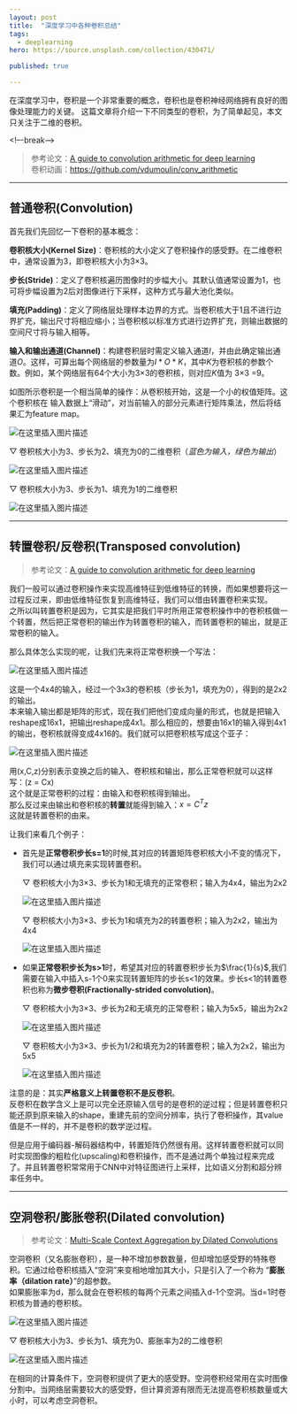 ```yaml
---
layout: post
title:  "深度学习中各种卷积总结"
tags:
  - deeplearning
hero: https://source.unsplash.com/collection/430471/

published: true

---
```


在深度学习中，卷积是一个非常重要的概念，卷积也是卷积神经网络拥有良好的图像处理能力的关键。
这篇文章将介绍一下不同类型的卷积，为了简单起见，本文只关注于二维的卷积。

<!–-break-–>

> 参考论文：[A guide to convolution arithmetic for deep learning](https://arxiv.org/pdf/1603.07285.pdf)   
> 卷积动画：https://github.com/vdumoulin/conv_arithmetic

***************

## 普通卷积(Convolution)

首先我们先回忆一下卷积的基本概念：

**卷积核大小(Kernel Size)**：卷积核的大小定义了卷积操作的感受野。在二维卷积中，通常设置为3，即卷积核大小为3×3。

**步长(Stride)**：定义了卷积核遍历图像时的步幅大小。其默认值通常设置为1，也可将步幅设置为2后对图像进行下采样，这种方式与最大池化类似。

**填充(Padding)**：定义了网络层处理样本边界的方式。当卷积核大于1且不进行边界扩充，输出尺寸将相应缩小；当卷积核以标准方式进行边界扩充，则输出数据的空间尺寸将与输入相等。

**输入和输出通道(Channel)**：构建卷积层时需定义输入通道$I$，并由此确定输出通道$O$。这样，可算出每个网络层的参数量为$I*O*K$，其中$K$为卷积核的参数个数。例如，某个网络层有64个大小为3×3的卷积核，则对应$K$值为 3×3 =9。

如图所示卷积是一个相当简单的操作：从卷积核开始，这是一个小的权值矩阵。这个卷积核在 输入数据上“滑动”，对当前输入的部分元素进行矩阵乘法，然后将结果汇为feature map。

![在这里插入图片描述](https://imgconvert.csdnimg.cn/aHR0cHM6Ly9pY2VjcmVhbWxhYnMuY29tL3dwLWNvbnRlbnQvdXBsb2Fkcy8yMDE4LzA4LzMzLWNvbi5naWY#pic_center)


$\bigtriangledown$ 卷积核大小为3、步长为2、填充为0的二维卷积（_蓝色为输入，绿色为输出_）

![在这里插入图片描述](https://img-blog.csdnimg.cn/20190721001307953.gif#pic_center)

$\bigtriangledown$ 卷积核大小为3、步长为1、填充为1的二维卷积

![在这里插入图片描述](https://imgconvert.csdnimg.cn/aHR0cHM6Ly9waWMzLnpoaW1nLmNvbS92Mi03NzRkY2UxOTI1YWMwNmEwMGEwNTMzZjY0MTJiZTJkZV9iLmdpZg#pic_center)

***************************

## 转置卷积/反卷积(Transposed convolution)

> 参考论文：[A guide to convolution arithmetic for deep learning](https://arxiv.org/pdf/1603.07285.pdf)   

我们一般可以通过卷积操作来实现高维特征到低维特征的转换，而如果想要将这一过程反过来，即由低维特征恢复到高维特征，我们可以借由转置卷积来实现。   
之所以叫转置卷积是因为，它其实是把我们平时所用正常卷积操作中的卷积核做一个转置，然后把正常卷积的输出作为转置卷积的输入，而转置卷积的输出，就是正常卷积的输入。

那么具体怎么实现的呢，让我们先来将正常卷积换一个写法：

![在这里插入图片描述](https://img-blog.csdnimg.cn/20190721132928473.png?x-oss-process=image/watermark,type_ZmFuZ3poZW5naGVpdGk,shadow_10,text_aHR0cHM6Ly9ibG9nLmNzZG4ubmV0L3FxXzQwMjExOTY0,size_16,color_FFFFFF,t_70#pic_center)

这是一个4x4的输入，经过一个3x3的卷积核（步长为1，填充为0），得到的是2x2的输出。   
本来输入输出都是矩阵的形式，现在我们把他们变成向量的形式，也就是把输入reshape成16x1，把输出reshape成4x1。那么相应的，想要由16x1的输入得到4x1的输出，卷积核就得变成4x16的。我们就可以把卷积核写成这个亚子：

![在这里插入图片描述](https://img-blog.csdnimg.cn/20190721134509769.png#pic_center)

用\(x,C,z\)分别表示变换之后的输入、卷积核和输出，那么正常卷积就可以这样写：\(z = Cx\)   
这个就是正常卷积的过程：由输入和卷积核得到输出。   
那么反过来由输出和卷积核的**转置**就能得到输入：$x = C^Tz$   
这就是转置卷积的由来。

让我们来看几个例子：

* 首先是**正常卷积步长s=1**的时候,其对应的转置矩阵卷积核大小不变的情况下，我们可以通过填充来实现转置卷积。

    $\bigtriangledown$ 卷积核大小为3×3、步长为1和无填充的正常卷积；输入为4x4，输出为2x2

    ![在这里插入图片描述](https://img-blog.csdnimg.cn/20190721143051180.gif#pic_center)

    $\bigtriangledown$ 卷积核大小为3×3、步长为1和填充为2的转置卷积；输入为2x2，输出为4x4

    ![在这里插入图片描述](https://img-blog.csdnimg.cn/20190721143014803.gif#pic_center)

* 如果**正常卷积步长为s>1**时，希望其对应的转置卷积步长为$\frac{1}{s}$,我们需要在输入中插入s-1个0来实现转置矩阵的步长s<1的效果。步长s<1的转置卷积也称为**微步卷积(Fractionally-strided convolution)**。

    $\bigtriangledown$ 卷积核大小为3×3、步长为2和无填充的正常卷积；输入为5x5，输出为2x2

    ![在这里插入图片描述](https://img-blog.csdnimg.cn/20190721001307953.gif#pic_center)

    $\bigtriangledown$ 卷积核大小为3×3、步长为1/2和填充为2的转置卷积；输入为2x2，输出为5x5

    ![在这里插入图片描述](https://img-blog.csdnimg.cn/20190721140601447.gif#pic_center)


注意的是：其实**严格意义上转置卷积不是反卷积**。   
反卷积在数学含义上是可以完全还原输入信号的是卷积的逆过程；但是转置卷积只能还原到原来输入的shape，重建先前的空间分辨率，执行了卷积操作，其value值是不一样的，并不是卷积的数学逆过程。

但是应用于编码器-解码器结构中，转置矩阵仍然很有用。这样转置卷积就可以同时实现图像的粗粒化(upscaling)和卷积操作，而不是通过两个单独过程来完成了。并且转置卷积常常用于CNN中对特征图进行上采样，比如语义分割和超分辨率任务中。

*************************

## 空洞卷积/膨胀卷积(Dilated convolution)

> 参考论文：[Multi-Scale Context Aggregation by Dilated Convolutions](https://arxiv.org/pdf/1511.07122.pdf)

空洞卷积（又名膨胀卷积），是一种不增加参数数量，但却增加感受野的特殊卷积。它通过给卷积核插入“空洞”来变相地增加其大小，只是引入了一个称为 “**膨胀率（dilation rate）**”的超参数。   
如果膨胀率为d，那么就会在卷积核的每两个元素之间插入d-1个空洞。当d=1时卷积核为普通的卷积核。

![在这里插入图片描述](https://img-blog.csdnimg.cn/20190721105814409.png?x-oss-process=image/watermark,type_ZmFuZ3poZW5naGVpdGk,shadow_10,text_aHR0cHM6Ly9ibG9nLmNzZG4ubmV0L3FxXzQwMjExOTY0,size_16,color_FFFFFF,t_70#pic_center)

$\bigtriangledown$ 卷积核大小为3、步长为1、填充为0、膨胀率为2的二维卷积

![在这里插入图片描述](https://imgconvert.csdnimg.cn/aHR0cHM6Ly9waWM0LnpoaW1nLmNvbS92Mi1hNjkwMzk3YzgyODFjNmIzMjdjMjM5YmIzZjg5Mzc5M19iLmdpZg#pic_center)

在相同的计算条件下，空洞卷积提供了更大的感受野。空洞卷积经常用在实时图像分割中。当网络层需要较大的感受野，但计算资源有限而无法提高卷积核数量或大小时，可以考虑空洞卷积。
